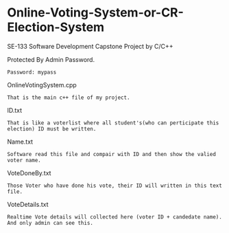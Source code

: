 # Online-Voting-System-or-CR-Election-System
SE-133 Software Development Capstone Project by C/C++


Protected By Admin Password.
      
    Password: mypass

OnlineVotingSystem.cpp 

    That is the main c++ file of my project.

ID.txt

    That is like a voterlist where all student's(who can perticipate this election) ID must be written.
    
Name.txt

    Software read this file and compair with ID and then show the valied voter name.

VoteDoneBy.txt

    Those Voter who have done his vote, their ID will written in this text file.
    
VoteDetails.txt

    Realtime Vote details will collected here (voter ID + candedate name). And only admin can see this.
